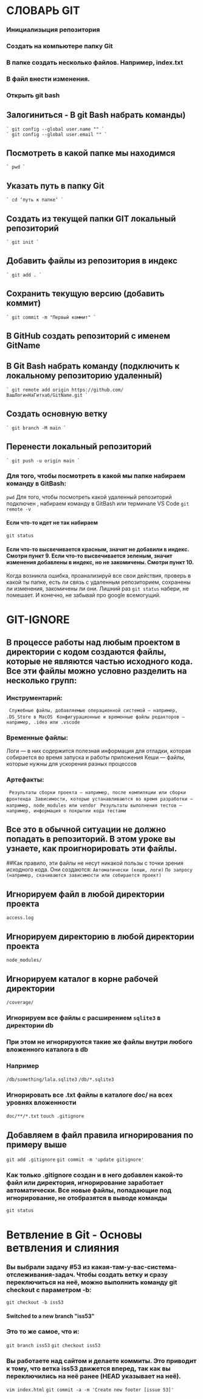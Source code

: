 # СЛОВАРЬ GIT
### Инициализыция репозитория
### Создать на компьютере папку Git
### В папке создать несколько файлов. Например, index.txt
### В файл внести изменения.
### Открыть git bash
## Залогиниться - В git Bash набрать команды) 
    ` git config --global user.name "" `
    ` git config --global user.email "" `
## Посмотреть в какой папке мы находимся 
    ` pwd `
## Указать путь в папку Git 
    ` cd ‘путь к папке’ `
##  Создать из текущей папки GIT локальный репозиторий 
    ` git init `
## Добавить файлы из репозитория в индекс 
    ` git add . `
## Сохранить текущую версию (добавить коммит) 
    ` git commit -m "Первый коммит" `
## В GitHub создать репозиторий с именем GitName
## В Git Bash набрать команду (подключить к локальному репозиторию удаленный) 
    ` git remote add origin https://github.com/ВашЛогинНаГитхаб/GitName.git `
## Создать основную ветку
    ` git branch -M main `
## Перенести локальный репозиторий
    ` git push -u origin main `
### Для того, чтобы посмотреть в какой мы папке набираем команду в GitBash:
`pwd`
Для того, чтобы посмотреть какой удаленный репозиторий подключен , набираем команду в GitBash или терминале VS Code
`git remote -v`
#### Если что-то идет не так набираем
`git status`
#### Если что-то высвечивается красным, значит не добавили в индекс. Смотри пункт 9. Если что-то высвечивается зеленым, значит изменения добавлены в индекс, но не закомичены. Смотри пункт 10.
Когда возникла ошибка, проанализируй все свои действия, проверь в какой ты папке, есть ли связь с удаленным репозиторием, сохранены ли изменения, закомичены ли они. Лишний раз 
`git status` набери, не помешает. И конечно, не забывай про google всемогущий.


# GIT-IGNORE
## В процессе работы над любым проектом в директории с кодом создаются файлы, которые не являются частью исходного кода. Все эти файлы можно условно разделить на несколько групп:
### Инструментарий:
` Служебные файлы, добавляемые операционной системой — например, .DS_Store в MacOS`
` Конфигурационные и временные файлы редакторов — например, .idea или .vscode`
### Временные файлы:
 Логи — в них содержится полезная информация для отладки, которая собирается во время запуска и работы приложения
 Кеши — файлы, которые нужны для ускорения разных процессов
### Артефакты:
` Результаты сборки проекта — например, после компиляции или сборки фронтенда`
` Зависимости, которые устанавливаются во время разработки — например, node_modules или vendor`
` Результаты выполнения тестов — например, информация о покрытии кода тестами`
## Все это в обычной ситуации не должно попадать в репозиторий. В этом уроке вы узнаете, как проигнорировать эти файлы.
##Как правило, эти файлы не несут никакой пользы с точки зрения исходного кода. Они создаются:
`Автоматически (кеши, логи)`
`По запросу (например, скачиваются зависимости или собирается проект)`
## Игнорируем файл в любой директории проекта
`access.log`
## Игнорируем директорию в любой директории проекта
`node_modules/`
## Игнорируем каталог в корне рабочей директории
`/coverage/`
### Игнорируем все файлы с расширением `sqlite3` в директории db
### При этом не игнорируются такие же файлы внутри любого вложенного каталога в db
### Например
`/db/something/lala.sqlite3`
`/db/*.sqlite3`
### Игнорировать все .txt файлы в каталоге doc/ на всех уровнях вложенности
`doc/**/*.txt`
`touch .gitignore`
## Добавляем в файл правила игнорирования по примеру выше
`git add .gitignore`
`git commit -m 'update gitignore'`
### Как только .gitignore создан и в него добавлен какой-то файл или директория, игнорирование заработает автоматически. Все новые файлы, попадающие под игнорирование, не отобразятся в выводе команды
`git status`



# Ветвление в Git - Основы ветвления и слияния

### Вы выбрали задачу #53 из какая-там-у-вас-система-отслеживания-задач. Чтобы создать ветку и сразу переключиться на неё, можно выполнить команду git checkout с параметром -b:

`git checkout -b iss53`
#### Switched to a new branch "iss53"

### Это то же самое, что и:

`git branch iss53`
`git checkout iss53`

### Вы работаете над сайтом и делаете коммиты. Это приводит к тому, что ветка iss53 движется вперед, так как вы переключились на неё ранее (HEAD указывает на неё).

`vim index.html`
`git commit -a -m 'Create new footer [issue 53]'`


